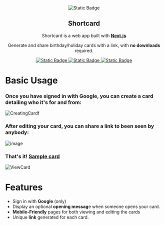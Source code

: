 <div align=center>
  <img alt="Static Badge" src="https://github.com/MaxxonTan/Shortcard/assets/59834451/36f81d65-94b7-4190-913a-cf682e84ca7f">
</div>

<h2 align="center">Shortcard</h2>
<div align="center">
	
Shortcard is a web app built with <a href="https://nextjs.org/" target="_blank">**Next.js**</a>

Generate and share birthday/holiday cards with a link, with **no downloads** required. 

</div>
<p align="center">
  <a href="https://nextjs.org/">
    <img alt="Static Badge" src="https://img.shields.io/badge/Next.js-13.4.7-black?style=for-the-badge">
  <a href="https://github.com/fabricjs/fabric.js">
	<img alt="Static Badge" src="https://img.shields.io/badge/Fabric.js-5.3.0-pink?style=for-the-badge">
  </a>
  <a href="https://supabase.com/">
	<img alt="Static Badge" src="https://img.shields.io/badge/DB-Supabase-green?style=for-the-badge">
  </a>
</p>
	  
# Basic Usage
<h3>Once you have signed in with Google, you can create a card detailing who it's for and from:</h3>

![CreatingCardf](https://github.com/MaxxonTan/Shortcard/assets/59834451/ca59c9cf-b03e-465d-bde3-745733d046d9)

<h3>After editing your card, you can share a link to been seen by anybody:</h3>

![image](https://github.com/MaxxonTan/Shortcard/assets/59834451/408ebe87-a92a-45d9-b3b3-11204a2e0104)

<h3>That's it! <a href="https://shortcard.vercel.app/cards/0cbba25c-3c75-4292-8ff1-4693aeec386a/view">Sample card</a></h3> 

![ViewCard](https://github.com/MaxxonTan/Shortcard/assets/59834451/634ebe12-5d9e-4167-ae6b-c2326fabe552)


# Features
- Sign in with **Google** (only)
- Display an optional **opening messag**e when someone opens your card.
- **Mobile-Friendly** pages for both viewing and editing the cards
- Unique **link** generated for each card. 
